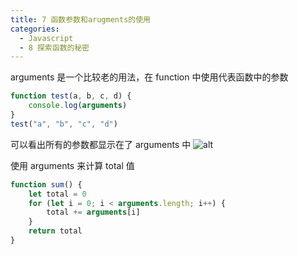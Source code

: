 ```yaml
---
title: 7 函数参数和arugments的使用
categories:
  - Javascript
  - 8 探索函数的秘密
---
```


arguments 是一个比较老的用法，在 function 中使用代表函数中的参数

```javascript
function test(a, b, c, d) {
	console.log(arguments)
}
test("a", "b", "c", "d")
```

可以看出所有的参数都显示在了 arguments 中
![alt](https://mikes.oss-cn-beijing.aliyuncs.com/uPic/2s1hko.png)

使用 arguments 来计算 total 值

```javascript
function sum() {
	let total = 0
	for (let i = 0; i < arguments.length; i++) {
		total += arguments[i]
	}
	return total
}
```
